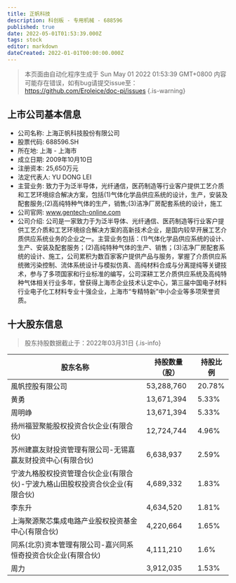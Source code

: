 ```yaml
---
title: 正帆科技
description: 科创板 - 专用机械 - 688596
published: true
date: 2022-05-01T01:53:39.000Z
tags: stock
editor: markdown
dateCreated: 2022-01-01T00:00:00.000Z
---
```


> 本页面由自动化程序生成于 Sun May 01 2022 01:53:39 GMT+0800
> 内容可能存在错误，如有bug请提交issue至：https://github.com/Eroleice/doc-pi/issues
{.is-warning}

## 上市公司基本信息
- 公司名称: 上海正帆科技股份有限公司
- 股票代码: 688596.SH
- 所在地: 上海 - 上海市
- 成立日期: 2009年10月10日
- 注册资本: 25,650万元
- 法定代表人: YU DONG LEI
- 主营业务: 致力于为泛半导体，光纤通信，医药制造等行业客户提供工艺介质和工艺环境综合解决方案，包括(1)气体化学品供应系统的设计，生产，安装及配套服务;(2)高纯特种气体的生产，销售;(3)洁净厂房配套系统的设计，施工
- 公司官网: www.gentech-online.com
- 公司介绍: 公司是一家致力于为泛半导体、光纤通信、医药制造等行业客户提供工艺介质和工艺环境综合解决方案的高新技术企业，是国内较早开展工艺介质供应系统业务的企业之一。主营业务包括：(1)气体化学品供应系统的设计、生产、安装及配套服务；(2)高纯特种气体的生产、销售；(3)洁净厂房配套系统的设计、施工，公司累积为数百家客户提供产品与服务，掌握了介质供应系统微污染控制、流体系统设计与模拟仿真、高纯材料合成与分离提纯等关键技术，参与了多项国家和行业标准的编写，公司深耕工艺介质供应系统及高纯特种气体相关行业多年，曾获得上海市企业技术认定中心，第三届中国电子材料行业电子化工材料专业十强企业，上海市“专精特新”中小企业等多项荣誉资质。


## 十大股东信息
> 股东持股数据截止于：2022年03月31日
{.is-info}

| 股东名称 | 持股数量（股） | 持股比例 |
| --- | --- | --- |
| 風帆控股有限公司 | 53,288,760 | 20.78% |
| 黄勇 | 13,671,394 | 5.33% |
| 周明峥 | 13,671,394 | 5.33% |
| 扬州福翌聚能股权投资合伙企业(有限合伙) | 12,724,744 | 4.96% |
| 苏州建赢友财投资管理有限公司-无锡嘉赢友财投资中心(有限合伙) | 6,638,937 | 2.59% |
| 宁波九格股权投资管理合伙企业(有限合伙)-宁波九格山田股权投资合伙企业(有限合伙) | 4,689,332 | 1.83% |
| 李东升 | 4,634,520 | 1.81% |
| 上海聚源聚芯集成电路产业股权投资基金中心(有限合伙) | 4,220,664 | 1.65% |
| 同系(北京)资本管理有限公司-嘉兴同系恒奇投资合伙企业(有限合伙) | 4,111,210 | 1.6% |
| 周力 | 3,912,035 | 1.53% |




